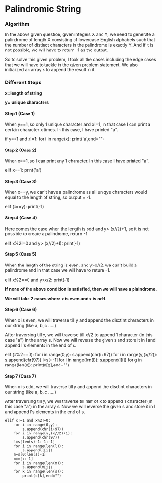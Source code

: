 # Palindromic String 

### Algorithm 

In the above given question, given integers X and Y, we need to generate a palindrome of length X consisting of lowercase English alphabets such that the number of distinct characters in the palindrome is exactly Y. And if it is not possible, we will have to return -1 as the output. 

So to solve this given problem, I took all the cases including the edge cases that we will have to tackle in the given problem statement. 
We also initialized an array s to append the result in it. 

### Different Steps

**x=length of string** 

**y= unique characters**

#### Step 1 (Case 1) 

When y==1, so only 1 unique character and x!=1, in that case I can print a certain character x times. In this case, I have printed "a".

if y==1 and x!=1:
        for i in range(x):
            print('a',end="")

####  Step 2 (Case 2)

When x==1, so I can print any 1 character. In this case I have printed "a".

elif x==1:
        print('a')

#### Step 3 (Case 3)

When x==y, we can't have a palindrome as all uniqye characters would equal to the length of string, so output = -1. 

elif (x==y):
        print(-1)

#### Step 4 (Case 4)

Here comes the case when the length is odd and y> (x//2)+1, so it is not possible to create a palindrome, return -1.

elif x%2!=0 and y>((x//2)+1):
        print(-1)

#### Step 5 (Case 5)

When the length of the string is even, and y>x//2, we can't build a palindrome and in that case we will have to return -1. 

elif x%2==0 and y>x/2:
        print(-1)

**If none of the above condition is satisfied, then we will have a plaindrome.** 

**We will take 2 cases where x is even and x is odd.**

#### Step 6 (Case 6)

When x is even, we will traverse till y and append the disctint characters in our string (like a, b, c .....)

After traversing till y, we will traverse till x//2 to append 1 character (in this case "a") in the array s. 
Now we will reverse the given s and store it in l  and append l's elements in the end of s.  


elif (x%2==0):
        for i in range(0,y):
            s.append(chr(i+97))
        for i in range(y,(x//2)):
            s.append(chr(97))
        l=s[::-1]
        for i in range(len(l)):
            s.append(l[i])
        for g in range(len(s)):
            print(s[g],end="")

#### Step 7 (Case 7)

When x is odd, we will traverse till y and append the disctint characters in our string (like a, b, c .....)

After traversing till y, we will traverse till half of x to append 1 character (in this case "a") in the array s. 
Now we will reverse the given s and store it in l  and append l's elements in the end of s.

    elif x!=1 and x%2!=0:
        for i in range(0,y):
            s.append(chr(i+97))
        for i in range(y,(x//2)+1):
            s.append(chr(97))
        l=s[len(s)-1:-1:-1]
        for i in range(len(l)):
            s.append(l[i])
        m=s[0:len(s)-1]
        m=m[::-1]
        for i in range(len(m)):
            s.append(m[i])
        for k in range(len(s)):
            print(s[k],end="")




